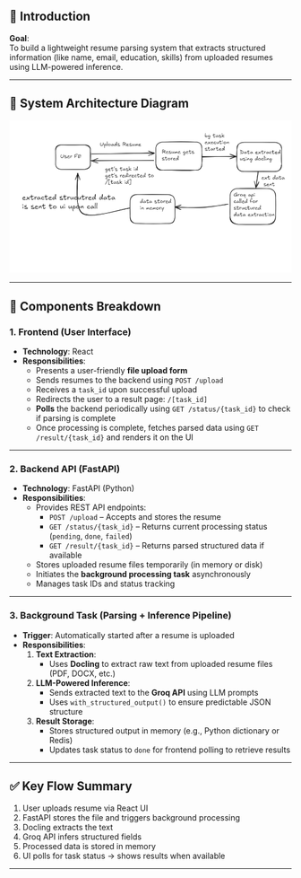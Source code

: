 ## 🎯 Introduction

**Goal**:  
To build a lightweight resume parsing system that extracts structured information (like name, email, education, skills) from uploaded resumes using LLM-powered inference.

---

## 🧭 System Architecture Diagram

![IMG](arch.png)

---
## 🧱 Components Breakdown

### 1. **Frontend (User Interface)**

- **Technology**: React
- **Responsibilities**:
    - Presents a user-friendly **file upload form**
    - Sends resumes to the backend using `POST /upload`
    - Receives a `task_id` upon successful upload
    - Redirects the user to a result page: `/[task_id]`
    - **Polls** the backend periodically using `GET /status/{task_id}` to check if parsing is complete
    - Once processing is complete, fetches parsed data using `GET /result/{task_id}` and renders it on the UI

---
### 2. **Backend API (FastAPI)**
- **Technology**: FastAPI (Python)
- **Responsibilities**:
    - Provides REST API endpoints:
        - `POST /upload` – Accepts and stores the resume
        - `GET /status/{task_id}` – Returns current processing status (`pending`, `done`, `failed`)
        - `GET /result/{task_id}` – Returns parsed structured data if available
    - Stores uploaded resume files temporarily (in memory or disk)
    - Initiates the **background processing task** asynchronously
    - Manages task IDs and status tracking

---
### 3. **Background Task (Parsing + Inference Pipeline)**
- **Trigger**: Automatically started after a resume is uploaded
- **Responsibilities**:
    1. **Text Extraction**:
        - Uses **Docling** to extract raw text from uploaded resume files (PDF, DOCX, etc.)
    2. **LLM-Powered Inference**:
        - Sends extracted text to the **Groq API** using LLM prompts
        - Uses `with_structured_output()` to ensure predictable JSON structure
    3. **Result Storage**:
        - Stores structured output in memory (e.g., Python dictionary or Redis)
        - Updates task status to `done` for frontend polling to retrieve results

---
## ✅ Key Flow Summary
1. User uploads resume via React UI
2. FastAPI stores the file and triggers background processing
3. Docling extracts the text
4. Groq API infers structured fields
5. Processed data is stored in memory
6. UI polls for task status → shows results when available

---